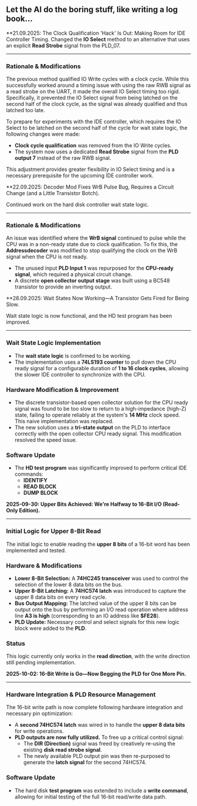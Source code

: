 ## Let the AI do the boring stuff, like writing a log book...

**21.09.2025: The Clock Qualification 'Hack' Is Out: Making Room for IDE Controller Timing.
Changed the **IO Select** method to an alternative that uses an explicit **Read Strobe** signal from the PLD_07.

---

### Rationale & Modifications

The previous method qualified IO Write cycles with a clock cycle. While this successfully worked around a timing issue with using the raw RWB signal as a read strobe on the UART, it made the overall IO Select timing too rigid. Specifically, it prevented the IO Select signal from being latched on the second half of the clock cycle, as the signal was already qualified and thus latched too late.

To prepare for experiments with the IDE controller, which requires the IO Select to be latched on the second half of the cycle for wait state logic, the following changes were made:

* **Clock cycle qualification** was removed from the IO Write cycles.
* The system now uses a dedicated **Read Strobe** signal from the **PLD output 7** instead of the raw RWB signal.

This adjustment provides greater flexibility in IO Select timing and is a necessary prerequisite for the upcoming IDE controller work.



**22.09.2025: Decoder Mod Fixes WrB Pulse Bug, Requires a Circuit Change (and a Little Transistor Botch).

Continued work on the hard disk controller wait state logic.

---

### Rationale & Modifications

An issue was identified where the **WrB signal** continued to pulse while the CPU was in a non-ready state due to clock qualification. To fix this, the **Addressdecoder** was modified to stop qualifying the clock on the WrB signal when the CPU is not ready.

* The unused input **PLD Input 1** was repurposed for the **CPU-ready signal**, which required a physical circuit change.
* A discrete **open collector output stage** was built using a BC548 transistor to provide an inverting output.

**28.09.2025: Wait States Now Working—A Transistor Gets Fired for Being Slow.

Wait state logic is now functional, and the HD test program has been improved.

---

### Wait State Logic Implementation

* The **wait state logic** is confirmed to be working.
* The implementation uses a **74LS193 counter** to pull down the CPU ready signal for a configurable duration of **1 to 16 clock cycles**, allowing the slower IDE controller to synchronize with the CPU.

### Hardware Modification & Improvement

* The discrete transistor-based open collector solution for the CPU ready signal was found to be too slow to return to a high-impedance (high-Z) state, failing to operate reliably at the system's **14 MHz** clock speed. This naive implementation was replaced.
* The new solution uses a **tri-state output** on the PLD to interface correctly with the open collector CPU ready signal. This modification resolved the speed issue.

### Software Update

* The **HD test program** was significantly improved to perform critical IDE commands:
    * **IDENTIFY**
    * **READ BLOCK**
    * **DUMP BLOCK**

**2025-09-30: Upper Bits Achieved: We're Halfway to 16-Bit I/O (Read-Only Edition).**

---

### Initial Logic for Upper 8-Bit Read

The initial logic to enable reading the **upper 8 bits** of a 16-bit word has been implemented and tested.

### Hardware & Modifications

* **Lower 8-Bit Selection:** A **74HC245 transceiver** was used to control the selection of the lower 8 data bits on the bus.
* **Upper 8-Bit Latching:** A **74HC574 latch** was introduced to capture the upper 8 data bits on every read cycle.
* **Bus Output Mapping:** The latched value of the upper 8 bits can be output onto the bus by performing an I/O read operation where address line **A3 is high** (corresponding to an IO address like **$FE28**).
* **PLD Update:** Necessary control and select signals for this new logic block were added to the **PLD**.

### Status

This logic currently only works in the **read direction**, with the write direction still pending implementation.


**2025-10-02: 16-Bit Write is Go—Now Begging the PLD for One More Pin.**

---

### Hardware Integration & PLD Resource Management

The 16-bit write path is now complete following hardware integration and necessary pin optimization:

* A **second 74HC574 latch** was wired in to handle the **upper 8 data bits** for write operations.
* **PLD outputs are now fully utilized.** To free up a critical control signal:
    * The **DIR (Direction)** signal was freed by creatively re-using the existing **disk read strobe signal**.
    * The newly available PLD output pin was then re-purposed to generate the **latch signal** for the second 74HC574.

### Software Update

* The hard disk **test program** was extended to include a **write command**, allowing for initial testing of the full 16-bit read/write data path.
